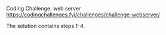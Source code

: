 Coding Challenge: web server
https://codingchallenges.fyi/challenges/challenge-webserver/

The solution contains steps 1-4.
